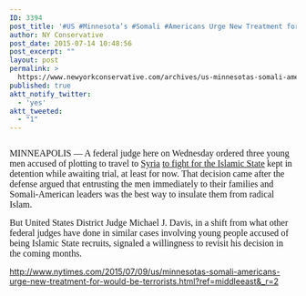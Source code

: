 ```yaml
---
ID: 3394
post_title: '#US #Minnesota’s #Somali #Americans Urge New Treatment for Would-Be #Terrorists #tcot #PJNET'
author: NY Conservative
post_date: 2015-07-14 10:48:56
post_excerpt: ""
layout: post
permalink: >
  https://www.newyorkconservative.com/archives/us-minnesotas-somali-americans-urge-new-treatment-for-would-be-terrorists-tcot-pjnet/
published: true
aktt_notify_twitter:
  - 'yes'
aktt_tweeted:
  - "1"
---
```

<p><img src="http://www.newyorkconservative.com/wp-content/uploads/2015/07/071415_1448_USMinnesota1.jpg" alt=""/>
	</p><p><span style="font-family:Times New Roman; font-size:12pt">MINNEAPOLIS — A federal judge here on Wednesday ordered three young men accused of plotting to travel to <a href="http://topics.nytimes.com/top/news/international/countriesandterritories/syria/index.html?inline=nyt-geo" title="More news and information about Syria.">Syria</a>
			<a href="http://www.nytimes.com/2015/04/21/us/6-somali-americans-arrested-in-isis-recruiting-case.html" title="ISIS recruiting case">to fight for the Islamic State</a> kept in detention while awaiting trial, at least for now. That decision came after the defense argued that entrusting the men immediately to their families and Somali-American leaders was the best way to insulate them from radical Islam.
</span></p><p><span style="font-family:Times New Roman; font-size:12pt">But United States District Judge Michael J. Davis, in a shift from what other federal judges have done in similar cases involving young people accused of being Islamic State recruits, signaled a willingness to revisit his decision in the coming months.
</span></p><p><a href="http://www.nytimes.com/2015/07/09/us/minnesotas-somali-americans-urge-new-treatment-for-would-be-terrorists.html?ref=middleeast&amp;_r=2">http://www.nytimes.com/2015/07/09/us/minnesotas-somali-americans-urge-new-treatment-for-would-be-terrorists.html?ref=middleeast&amp;_r=2</a>
	</p>